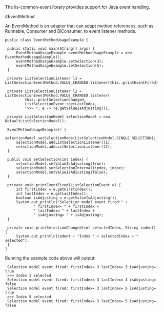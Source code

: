 The lis-common-event library provides support for Java event handling.

#EventMethod

An EventMethod is an adapter that can adapt method references,
such as Runnable, Consumer and BiConsumer, to event listener methods.

    public class EventMethodUsageExample {
    
     public static void main(String[] args) {
         EventMethodUsageExample eventMethodUsageExample = new EventMethodUsageExample();
         eventMethodUsageExample.setSelection(3);
         eventMethodUsageExample.setSelection(5);
     }
    
     private ListSelectionListener l1 = ListSelectionEventMethod.VALUE_CHANGED.listener(this::printEventFired);
    
     private ListSelectionListener l2 = ListSelectionEventMethod.VALUE_CHANGED.listener(
             this::printSelectionChanged,
             ListSelectionEvent::getLastIndex,
             ">>> ", e -> !e.getValueIsAdjusting());
    
     private ListSelectionModel selectionModel = new DefaultListSelectionModel();
    
     EventMethodUsageExample() {
         selectionModel.setSelectionMode(ListSelectionModel.SINGLE_SELECTION);
         selectionModel.addListSelectionListener(l1);
         selectionModel.addListSelectionListener(l2);
     }
    
     public void setSelection(int index) {
         selectionModel.setValueIsAdjusting(true);
         selectionModel.setSelectionInterval(index, index);
         selectionModel.setValueIsAdjusting(false);
     }
    
     private void printEventFired(ListSelectionEvent e) {
         int firstIndex = e.getFirstIndex();
         int lastIndex = e.getLastIndex();
         boolean isAdjusting = e.getValueIsAdjusting();
         System.out.println("Selection model event fired:" +
                 " firstIndex= " + firstIndex +
                 " lastIndex= " + lastIndex +
                 " isAdjusting= " + isAdjusting);
     }
    
     private void printSelectionChanged(int selectedIndex, String indent) {
         System.out.println(indent + "Index " + selectedIndex + " selected");
     }
    }


 Running the example code above will output:

 
     Selection model event fired: firstIndex= 3 lastIndex= 3 isAdjusting= true
     >>> Index 3 selected
     Selection model event fired: firstIndex= 3 lastIndex= 3 isAdjusting= false
     Selection model event fired: firstIndex= 3 lastIndex= 5 isAdjusting= true
     >>> Index 5 selected
     Selection model event fired: firstIndex= 3 lastIndex= 5 isAdjusting= false
